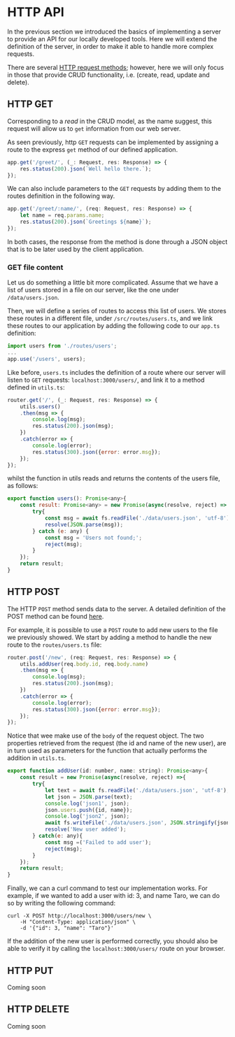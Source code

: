 # HTTP API

In the previous section we introduced the basics of implementing a server to provide an API for our locally developed tools. Here we will extend the definition of the server, in order to make it able to handle more complex requests.

There are several [HTTP request methods](https://developer.mozilla.org/en-US/docs/Web/HTTP/Methods); however, here we will only focus in those that provide CRUD functionality, i.e. (create, read, update and delete).

## HTTP GET

Corresponding to a *read* in the CRUD model, as the name suggest, this request will allow us to `get` information from our web server. 

As seen previously, http `GET` requests can be implemented by assigning a route to the express `get` method of our defined application.  

```javascript
app.get('/greet/', (_: Request, res: Response) => {
	res.status(200).json(`Well hello there.`);
});
```
We can also include parameters to the `GET` requests by adding them to the routes definition in the following way. 
```javascript
app.get('/greet/:name/', (req: Request, res: Response) => {
	let name = req.params.name;
	res.status(200).json(`Greetings ${name}`);
});
```
In both cases, the response from the method is done through a JSON object that is to be later used by the client application.

### GET file content

Let us do something a little bit more complicated. Assume that we have a list of users stored in a file on our server, like the one under `/data/users.json`.

Then, we will define a series of routes to access this list of users. We stores these routes in a different file, under `/src/routes/users.ts`, and we link these routes to our application by adding the following code to our `app.ts` definition:

```javascript
import users from './routes/users';
...
app.use('/users', users);
``` 
Like before, `users.ts` includes the definition of a route where our server will listen to `GET` requests: `localhost:3000/users/`, and link it to a method defined in `utils.ts`:

```javascript
router.get('/', (_: Request, res: Response) => {
	utils.users()
	.then(msg => {
		console.log(msg);
		res.status(200).json(msg);
	})
	.catch(error => {
		console.log(error);
		res.status(300).json({error: error.msg});
	});
});
```
whilst the function in utils reads and returns the contents of the users file, as follows:

```javascript
export function users(): Promise<any>{
	const result: Promise<any> = new Promise(async(resolve, reject) => {
		try{
			const msg = await fs.readFile('./data/users.json', 'utf-8');
			resolve(JSON.parse(msg));
		} catch (e: any) {
			const msg = 'Users not found;';
			reject(msg);
		}
	});
	return result;
}
```

## HTTP POST

The HTTP `POST` method sends data to the server. A detailed definition of the POST method can be found [here](https://developer.mozilla.org/en-US/docs/Web/HTTP/Methods/POST).

For example, it is possible to use a `POST` route to add new users to the file we previously showed. We start by adding a method to handle the new route to the `routes/users.ts` file:
```javascript
router.post('/new', (req: Request, res: Response) => {
	utils.addUser(req.body.id, req.body.name)
	.then(msg => {
		console.log(msg);
		res.status(200).json(msg);
	})
	.catch(error => {
		console.log(error);
		res.status(300).json({error: error.msg});
	});
});
```
Notice that wee make use of the `body` of the request object. The two properties retrieved from the request (the id and name of the new user), are in turn used as parameters for the function that actually performs the addition in `utils.ts`.

```javascript
export function addUser(id: number, name: string): Promise<any>{
	const result = new Promise(async(resolve, reject) =>{
		try{
			let text = await fs.readFile('./data/users.json', 'utf-8');
			let json = JSON.parse(text);
			console.log('json1', json);
			json.users.push({id, name});
			console.log('json2', json);
			await fs.writeFile('./data/users.json', JSON.stringify(json));
			resolve('New user added');
		} catch(e: any){
			const msg =('Failed to add user');
			reject(msg);
		}
	});
	return result;
}
```
Finally, we can a curl command to test our implementation works. For example, if we wanted to add a user with id: 3, and name Taro, we can do so by writing the following command:

```console
curl -X POST http://localhost:3000/users/new \
	-H "Content-Type: application/json" \
	-d '{"id": 3, "name": "Taro"}' 
```

If the addition of the new user is performed correctly, you should also be able to verify it by calling the `localhost:3000/users/` route on your browser.

## HTTP PUT

Coming soon

## HTTP DELETE

Coming soon